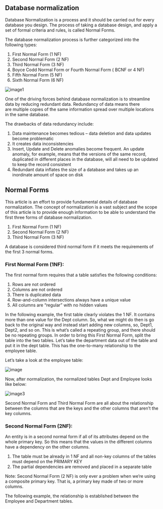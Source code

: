 
<h2>Database normalization</h2>
<p>
  Database Normalization is a process and it should be carried out for every database you design. The process of taking a database design, and apply a set of formal criteria and rules, is called Normal Forms.
</p>
<p>
  The database normalization process is further categorized into the following types:
</p><ol><li>
  First Normal Form (1 NF)
</li><li>
  Second Normal Form (2 NF)
</li><li>
  Third Normal Form (3 NF)
</li><li>
  Boyce Codd Normal Form or Fourth Normal Form ( BCNF or 4 NF)
</li><li>
  Fifth Normal Form (5 NF)
</li><li>
  Sixth Normal Form (6 NF)
</li></ol>

 ![image1](https://www.sqlshack.com/wp-content/uploads/2018/11/word-image-374.png)
<p>
  One of the driving forces behind database normalization&nbsp;is to streamline data by reducing redundant data.&nbsp;Redundancy of data means there are&nbsp;multiple copies of the same information spread over multiple locations in the same database.&nbsp;
</p>
<p>
  The drawbacks of data redundancy include:
</p><ol><li>
  Data maintenance becomes tedious – data deletion and data updates become problematic
</li><li>
  It creates data inconsistencies 
</li><li>
  Insert, Update and Delete anomalies become frequent. An update anomaly, for example, means that the versions of the same record, duplicated in different places in the database, will all need to be updated to keep the record consistent
</li><li>
  Redundant data inflates the size of a database and takes up an inordinate amount of space on disk
</li></ol><h2>Normal Forms</h2>
<p>
  This article is an effort to provide fundamental details of database normalization. The concept of normalization is a vast subject and the scope of this article is to provide enough information to be able to understand the first three forms of database normalization.
</p><ol><li>
  First Normal Form (1 NF)
</li><li>
  Second Normal Form (2 NF)
</li><li>
  Third Normal Form (3 NF)
</li></ol>
<p>
  A database is considered third normal form if it meets the requirements of the first 3 normal forms.
</p><h3>First Normal Form (1NF):</h3>
<p>
  The first normal form requires that a table satisfies the following conditions:
</p><ol><li>
  Rows are not ordered
</li><li>
  Columns are not ordered
</li><li>
  There is duplicated data
</li><li>
  Row-and-column intersections always have a unique value
</li><li>
  All columns are “regular” with no hidden values
</li></ol>
<p>
  In the following example, the first table clearly violates the 1 NF. It contains more than one value for the Dept column. So, what we might do then is go back to the original way and instead start adding new columns, so, Dept1, Dept2, and so on. This is what’s called a repeating group, and there should be no repeating groups. In order to bring this First Normal Form, split the table into the two tables. Let’s take the department data out of the table and put it in the dept table. This has the one-to-many relationship to the employee table.
</p>
<p>
  Let’s take a look at the employee table:
</p>

  ![image](https://www.sqlshack.com/wp-content/uploads/2018/11/word-image-375.png)
<p>
  Now, after normalization, the normalized tables Dept and Employee looks like below:
</p>

  ![image3](https://www.sqlshack.com/wp-content/uploads/2018/11/word-image-376.png)

<p>
  Second Normal Form and Third Normal Form are all about the relationship between the columns that are the keys and the other columns that aren’t the key columns.
</p><h3>Second Normal Form (2NF):</h3>
<p>
  An entity is in a second normal form if all of its attributes depend on the whole primary key. So this means that the values in the different columns have a dependency on the other columns.
</p><div class="mailmunch-forms-in-post-middle" style="display: none !important;"></div><ol><li>
  The table must be already in 1 NF and all non-key columns of the tables must depend on the PRIMARY KEY
</li><li>
  The partial dependencies are removed and placed in a separate table
</li></ol>
<p>
  Note:  Second Normal Form (2 NF) is only ever a problem&nbsp;when we’re using a composite primary key.&nbsp;That is, a primary key made of two or more columns.
</p>
<p>
  The following example, the relationship is established between the Employee and Department tables.
</p>
